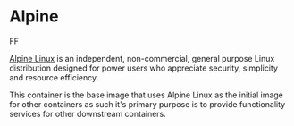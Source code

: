 # Alpine

FF

[Alpine Linux](https://alpinelinux.org) is an independent, non-commercial,
general purpose Linux distribution designed for power users who appreciate
security, simplicity and resource efficiency.

This container is the base image that uses Alpine Linux as the initial
image for other containers as such it's primary purpose is to provide
functionality services for other downstream containers.
